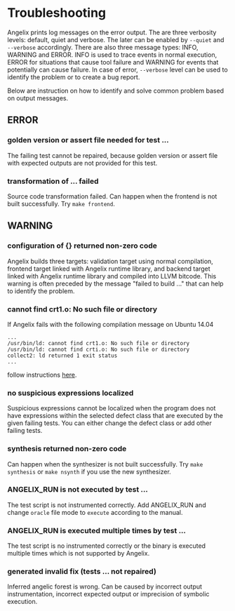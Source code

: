 # Troubleshooting #

Angelix prints log messages on the error output. The are three verbosity levels: default, quiet and verbose. The later can be enabled by `--quiet` and `--verbose` accordingly. There are also three message types: INFO, WARNING and ERROR. INFO is used to trace events in normal execution, ERROR for situations that cause tool failure and WARNING for events that potentially can cause failure. In case of error, `--verbose` level can be used to identify the problem or to create a bug report.

Below are instruction on how to identify and solve common problem based on output messages.

## ERROR ##

### golden version or assert file needed for test ... ###

The failing test cannot be repaired, because golden version or assert file with expected outputs are not provided for this test.

### transformation of ... failed ###

Source code transformation failed. Can happen when the frontend is not built successfully. Try `make frontend`.

## WARNING ##

### configuration of {} returned non-zero code ###

Angelix builds three targets: validation target using normal compilation, frontend target linked with Angelix runtime library, and backend target linked with Angelix runtime library and compiled into LLVM bitcode. This warning is often preceded by the message "failed to build ..." that can help to identify the problem.

### cannot find crt1.o: No such file or directory ###

If Angelix fails with the following compilation message on Ubuntu 14.04

    ...
    /usr/bin/ld: cannot find crt1.o: No such file or directory
    /usr/bin/ld: cannot find crti.o: No such file or directory
    collect2: ld returned 1 exit status
    ...

follow instructions [here](https://stackoverflow.com/questions/6329887/compiling-problems-cannot-find-crt1-o).

### no suspicious expressions localized ###

Suspicious expressions cannot be localized when the program does not have expressions within the selected defect class that are executed by the given failing tests. You can either change the defect class or add other failing tests. 

### synthesis returned non-zero code ###

Can happen when the synthesizer is not built successfully. Try `make synthesis` or `make nsynth` if you use the new synthesizer.

### ANGELIX_RUN is not executed by test ... ###

The test script is not instrumented correctly. Add ANGELIX_RUN and change `oracle` file mode to `execute` according to the manual.

### ANGELIX_RUN is executed multiple times by test ... ###

The test script is no instrumented correctly or the binary is executed multiple times which is not supported by Angelix.

### generated invalid fix (tests ... not repaired) ###

Inferred angelic forest is wrong. Can be caused by incorrect output instrumentation, incorrect expected output or imprecision of symbolic execution.
